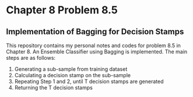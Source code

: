 # Chapter 8 Problem 8.5
## Implementation of Bagging for Decision Stamps

This repository contains my personal notes and codes for problem 8.5 in Chapter 8. An Ensemble Classifier using Bagging is implemented. The main steps are as follows:

1. Generating a sub-sample from training dataset
2. Calculating a decision stamp on the sub-sample
3. Repeating Step 1 and 2, until T decision stamps are generated
4. Returning the T decision stamps

